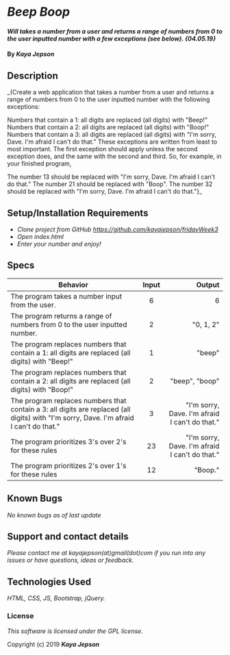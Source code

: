 # _Beep Boop_

#### _Will  takes a number from a user and returns a range of numbers from 0 to the user inputted number with a few exceptions (see below). {04.05.19}_

#### By _**Kaya Jepson**_

## Description

_{Create a web application that takes a number from a user and returns a range of numbers from 0 to the user inputted number with the following exceptions:

Numbers that contain a 1: all digits are replaced (all digits) with "Beep!"
Numbers that contain a 2: all digits are replaced (all digits) with "Boop!"
Numbers that contain a 3: all digits are replaced (all digits) with "I'm sorry, Dave. I'm afraid I can't do that."
These exceptions are written from least to most important. The first exception should apply unless the second exception does, and the same with the second and third. So, for example, in your finished program,

The number 13 should be replaced with "I'm sorry, Dave. I'm afraid I can't do that."
The number 21 should be replaced with "Boop".
The number 32 should be replaced with "I'm sorry, Dave. I'm afraid I can't do that."}_

## Setup/Installation Requirements

* _Clone project from GitHub https://github.com/kayajepson/fridayWeek3_
* _Open index.html_
* _Enter your number and enjoy!_

## Specs

| Behavior | Input | Output |
| ------------- |:-------------:| -----:|
| The program takes a number input from the user. | 6 | 6 |
| The program returns a range of numbers from 0 to the user inputted number. | 2 | "0, 1, 2" |
| The program replaces numbers that contain a 1: all digits are replaced (all digits) with "Beep!" | 1 | "beep" |
| The program replaces numbers that contain a 2: all digits are replaced (all digits) with "Boop!" | 2 | "beep", "boop" |
| The program replaces numbers that contain a 3: all digits are replaced (all digits) with "I'm sorry, Dave. I'm afraid I can't do that." | 3 | "I'm sorry, Dave. I'm afraid I can't do that." |
| The program prioritizes 3's over 2's for these rules | 23 | "I'm sorry, Dave. I'm afraid I can't do that." |
| The program prioritizes 2's over 1's for these rules | 12 | "Boop." |


## Known Bugs

_No known bugs as of last update_

## Support and contact details

_Please contact me at kayajepson(at)gmail(dot)com if you run into any issues or have questions, ideas or feedback._

## Technologies Used

_HTML, CSS, JS, Bootstrap, jQuery._

### License

*This software is licensed under the GPL license.*

Copyright (c) 2019 **_Kaya Jepson_**
